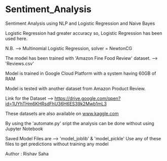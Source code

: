 # Sentiment_Analysis
Sentiment Analysis using NLP and Logistic Regression and Naive Bayes

Logistic Regression had greater accuracy so, Logistic Regression has been used here.

N.B. --> Multinomial Logistic Regression, solver = NewtonCG

The model has been trained with 'Amazon Fine Food Review' dataset. --> 'Reviews.csv'

Model is trained in Google Cloud Platform with a system having 60GB of RAM

Model is tested with another dataset from Amazon Product Review.

Link for the Dataset --> https://drive.google.com/open?id=1UYhTHm6KHRsdFhU36H6ES39k2Mwb1mL3

These datasets are also available on www.kaggle.com

By using the 'automate.py' sript the analysis can be done without using Jupyter Notebook

Saved Model Files are --> 'model_joblib' & 'model_pickle'
Use any of these files to get predictions without training any model

Author : Rishav Saha
